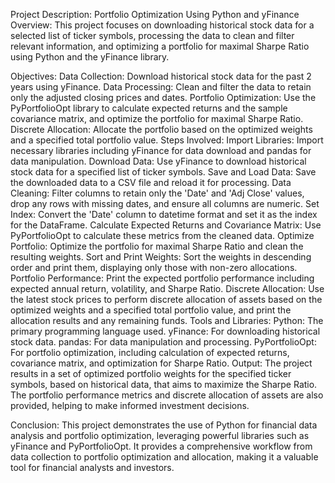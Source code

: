 Project Description: Portfolio Optimization Using Python and yFinance
Overview:
This project focuses on downloading historical stock data for a selected list of ticker symbols, processing the data to clean and filter relevant information, and optimizing a portfolio for maximal Sharpe Ratio using Python and the yFinance library.

Objectives:
Data Collection: Download historical stock data for the past 2 years using yFinance.
Data Processing: Clean and filter the data to retain only the adjusted closing prices and dates.
Portfolio Optimization: Use the PyPortfolioOpt library to calculate expected returns and the sample covariance matrix, and optimize the portfolio for maximal Sharpe Ratio.
Discrete Allocation: Allocate the portfolio based on the optimized weights and a specified total portfolio value.
Steps Involved:
Import Libraries: Import necessary libraries including yFinance for data download and pandas for data manipulation.
Download Data: Use yFinance to download historical stock data for a specified list of ticker symbols.
Save and Load Data: Save the downloaded data to a CSV file and reload it for processing.
Data Cleaning: Filter columns to retain only the 'Date' and 'Adj Close' values, drop any rows with missing dates, and ensure all columns are numeric.
Set Index: Convert the 'Date' column to datetime format and set it as the index for the DataFrame.
Calculate Expected Returns and Covariance Matrix: Use PyPortfolioOpt to calculate these metrics from the cleaned data.
Optimize Portfolio: Optimize the portfolio for maximal Sharpe Ratio and clean the resulting weights.
Sort and Print Weights: Sort the weights in descending order and print them, displaying only those with non-zero allocations.
Portfolio Performance: Print the expected portfolio performance including expected annual return, volatility, and Sharpe Ratio.
Discrete Allocation: Use the latest stock prices to perform discrete allocation of assets based on the optimized weights and a specified total portfolio value, and print the allocation results and any remaining funds.
Tools and Libraries:
Python: The primary programming language used.
yFinance: For downloading historical stock data.
pandas: For data manipulation and processing.
PyPortfolioOpt: For portfolio optimization, including calculation of expected returns, covariance matrix, and optimization for Sharpe Ratio.
Output:
The project results in a set of optimized portfolio weights for the specified ticker symbols, based on historical data, that aims to maximize the Sharpe Ratio. The portfolio performance metrics and discrete allocation of assets are also provided, helping to make informed investment decisions.

Conclusion:
This project demonstrates the use of Python for financial data analysis and portfolio optimization, leveraging powerful libraries such as yFinance and PyPortfolioOpt. It provides a comprehensive workflow from data collection to portfolio optimization and allocation, making it a valuable tool for financial analysts and investors.







